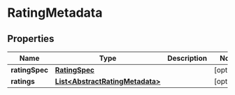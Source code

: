 

# RatingMetadata


## Properties

| Name | Type | Description | Notes |
|------------ | ------------- | ------------- | -------------|
|**ratingSpec** | [**RatingSpec**](RatingSpec.md) |  |  [optional] |
|**ratings** | [**List&lt;AbstractRatingMetadata&gt;**](AbstractRatingMetadata.md) |  |  [optional] |



